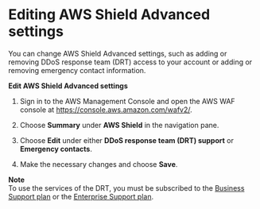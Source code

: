 # Editing AWS Shield Advanced settings<a name="ddos-edit-drt"></a>

You can change AWS Shield Advanced settings, such as adding or removing DDoS response team \(DRT\) access to your account or adding or removing emergency contact information\.<a name="ddos-edit-drt-procedure"></a>

**Edit AWS Shield Advanced settings**

1. Sign in to the AWS Management Console and open the AWS WAF console at [https://console\.aws\.amazon\.com/wafv2/](https://console.aws.amazon.com/wafv2/)\. 

1. Choose **Summary** under **AWS Shield** in the navigation pane\.

1. Choose **Edit** under either **DDoS response team \(DRT\) support** or **Emergency contacts**\.

1. Make the necessary changes and choose **Save**\.

**Note**  
To use the services of the DRT, you must be subscribed to the [Business Support plan](https://aws.amazon.com/premiumsupport/business-support/) or the [Enterprise Support plan](https://aws.amazon.com/premiumsupport/enterprise-support/)\.